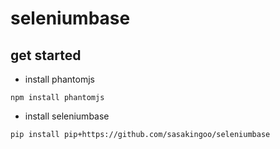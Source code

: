 # seleniumbase

## get started

* install phantomjs
```
npm install phantomjs
```

* install seleniumbase
```
pip install pip+https://github.com/sasakingoo/seleniumbase
```
